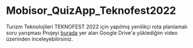 # Mobisor_QuizApp_Teknofest2022
 Turizm Teknolojileri TEKNOFEST 2022 için yapılmış yenilikçi rota planlamalı soru yarışması
 Projeyi <a href="https://drive.google.com/file/d/1KW7J6fSAVoZSyWd_re3jjML7q7qgK2G0/view?usp=sharing">burada</a> yer alan Google Drive'a yüklediğim video üzerinden inceleyebilirsiniz.

